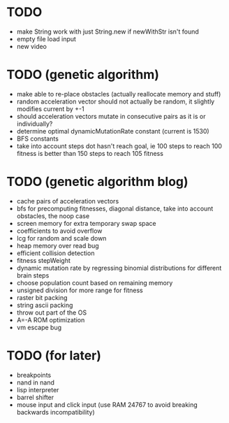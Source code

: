 # TODO
* make String work with just String.new if newWithStr isn't found
* empty file load input
* new video

# TODO (genetic algorithm)
* make able to re-place obstacles (actually reallocate memory and stuff)
* random acceleration vector should not actually be random, it slightly modifies current by +-1
* should acceleration vectors mutate in consecutive pairs as it is or individually?
* determine optimal dynamicMutationRate constant (current is 1530)
* BFS constants
* take into account steps dot hasn't reach goal, ie 100 steps to reach 100 fitness is better than 150 steps to reach 105 fitness

# TODO (genetic algorithm blog)
* cache pairs of acceleration vectors
* bfs for precomputing fitnesses, diagonal distance, take into account obstacles, the noop case
* screen memory for extra temporary swap space
* coefficients to avoid overflow
* lcg for random and scale down
* heap memory over read bug
* efficient collision detection
* fitness stepWeight
* dynamic mutation rate by regressing binomial distributions for different brain steps
* choose population count based on remaining memory
* unsigned division for more range for fitness
* raster bit packing
* string ascii packing
* throw out part of the OS
* A=-A ROM optimization
* vm escape bug

# TODO (for later)
* breakpoints
* nand in nand
* lisp interpreter
* barrel shifter
* mouse input and click input (use RAM 24767 to avoid breaking backwards incompatibility)
